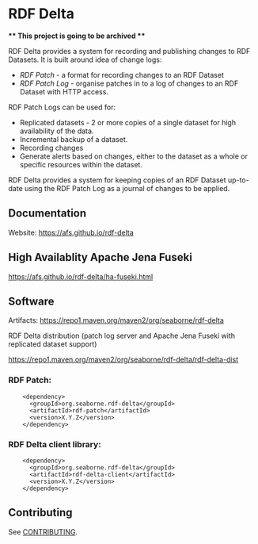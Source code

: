 # RDF Delta

<b>** This project is going to be archived **</b>

RDF Delta provides a system for recording and publishing changes to RDF
Datasets. It is built around idea of change logs:

* _RDF Patch_ -  a format for recording changes to an RDF Dataset
* _RDF Patch Log_ - organise patches in to a log of changes 
to an RDF Dataset with HTTP access. 

RDF Patch Logs can be used for:

* Replicated datasets - 2 or more copies of a single dataset for high
availability of the data.
* Incremental backup of a dataset.
* Recording changes 
* Generate alerts based on changes, either to the dataset as a whole or
specific resources within the dataset.

RDF Delta provides a system for keeping copies of an RDF Dataset
up-to-date using the RDF Patch Log as a journal of changes to be applied.

## Documentation

Website: https://afs.github.io/rdf-delta

## High Availablity Apache Jena Fuseki

https://afs.github.io/rdf-delta/ha-fuseki.html

## Software

Artifacts: https://repo1.maven.org/maven2/org/seaborne/rdf-delta

RDF Delta distribution (patch log server and Apache Jena Fuseki with
replicated dataset support)

https://repo1.maven.org/maven2/org/seaborne/rdf-delta/rdf-delta-dist

### RDF Patch:

```
    <dependency>
      <groupId>org.seaborne.rdf-delta</groupId>
      <artifactId>rdf-patch</artifactId>
      <version>X.Y.Z</version>
    </dependency>
```

### RDF Delta client library:
```
    <dependency>
      <groupId>org.seaborne.rdf-delta</groupId>
      <artifactId>rdf-delta-client</artifactId>
      <version>X.Y.Z</version>
    </dependency>
```

## Contributing

See [CONTRIBUTING](.github/CONTRIBUTING.md).
